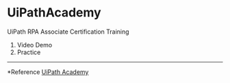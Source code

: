 # UiPathAcademy
  
  
UiPath RPA Associate Certification Training
 1. Video Demo
 2. Practice
  
  
---
*Reference
[UiPath Academy](https://academy.uipath.com/static-page/5)   
  
  
